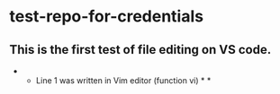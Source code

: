 # test-repo-for-credentials
## This is the first test of file editing on VS code.
* * Line 1 was written in Vim editor (function vi) * *